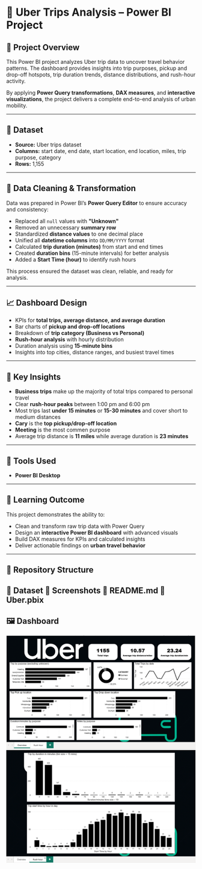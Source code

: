 # 🚗 Uber Trips Analysis – Power BI Project  

## 📌 Project Overview  
This Power BI project analyzes Uber trip data to uncover travel behavior patterns. The dashboard provides insights into trip purposes, pickup and drop-off hotspots, trip duration trends, distance distributions, and rush-hour activity.  

By applying **Power Query transformations**, **DAX measures**, and **interactive visualizations**, the project delivers a complete end-to-end analysis of urban mobility.  

---

## 📑 Dataset  
- **Source:** Uber trips dataset  
- **Columns:** start date, end date, start location, end location, miles, trip purpose, category  
- **Rows:** 1,155  
---

## 🧹 Data Cleaning & Transformation  
Data was prepared in Power BI’s **Power Query Editor** to ensure accuracy and consistency:  
- Replaced all `null` values with **"Unknown"**  
- Removed an unnecessary **summary row**  
- Standardized **distance values** to one decimal place  
- Unified all **datetime columns** into `DD/MM/YYYY` format  
- Calculated **trip duration (minutes)** from start and end times  
- Created **duration bins** (15-minute intervals) for better analysis  
- Added a **Start Time (hour)** to identify rush hours  

This process ensured the dataset was clean, reliable, and ready for analysis.  


---

## 📈 Dashboard Design  
- KPIs for **total trips, average distance, and average duration**  
- Bar charts of **pickup and drop-off locations**  
- Breakdown of **trip category (Business vs Personal)**  
- **Rush-hour analysis** with hourly distribution  
- Duration analysis using **15-minute bins**  
- Insights into top cities, distance ranges, and busiest travel times  

---

## 🔑 Key Insights  
- **Business trips** make up the majority of total trips compared to personal travel  
- Clear **rush-hour peaks** between 1:00 pm and 6:00 pm 
- Most trips last **under 15 minutes** or **15-30 minutes** and cover short to medium distances  
- **Cary** is the **top pickup/drop-off location**
- **Meeting** is the most commen purpose
- Average trip distance is **11 miles** while average duration is **23 minutes** 

---

## 🚀 Tools Used
- **Power BI Desktop**
---
## 📖 Learning Outcome  
This project demonstrates the ability to:  
- Clean and transform raw trip data with Power Query  
- Design an **interactive Power BI dashboard** with advanced visuals  
- Build DAX measures for KPIs and calculated insights  
- Deliver actionable findings on **urban travel behavior**  

---

## 📂 Repository Structure  
📂 Dataset
📂 Screenshots
📄 README.md
📄 Uber.pbix
---

## 🖼️ Dashboard  
![Dashboard Overview](Screenshots/Overview.PNG)  
![Rush Hour Analysis](Screenshots/Rush%20hour.PNG)  

